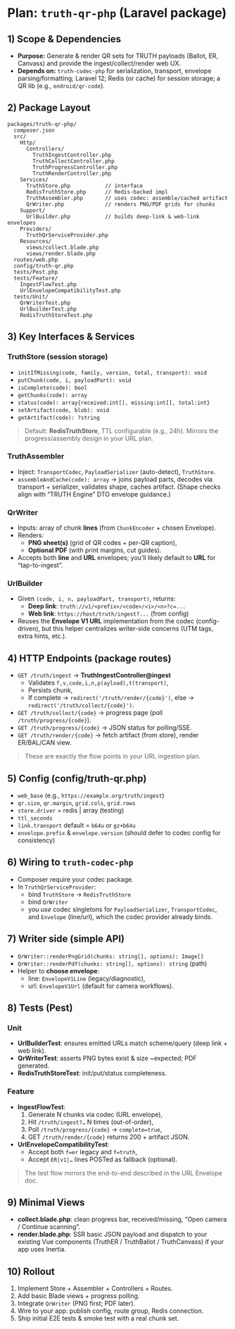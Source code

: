 # Plan: `truth-qr-php` (Laravel package)

## 1) Scope & Dependencies
- **Purpose:** Generate & render QR sets for TRUTH payloads (Ballot, ER, Canvass) and provide the ingest/collect/render web UX.
- **Depends on:** `truth-codec-php` for serialization, transport, envelope parsing/formatting; Laravel 12; Redis (or cache) for session storage; a QR lib (e.g., `endroid/qr-code`).

## 2) Package Layout
```
packages/truth-qr-php/
  composer.json
  src/
    Http/
      Controllers/
        TruthIngestController.php
        TruthCollectController.php
        TruthProgressController.php
        TruthRenderController.php
    Services/
      TruthStore.php           // interface
      RedisTruthStore.php      // Redis-backed impl
      TruthAssembler.php       // uses codec: assemble/cached artifact
      QrWriter.php             // renders PNG/PDF grids for chunks
    Support/
      UrlBuilder.php           // builds deep-link & web-link envelopes
    Providers/
      TruthQrServiceProvider.php
    Resources/
      views/collect.blade.php
      views/render.blade.php
  routes/web.php
  config/truth-qr.php
  tests/Pest.php
  tests/Feature/
    IngestFlowTest.php
    UrlEnvelopeCompatibilityTest.php
  tests/Unit/
    QrWriterTest.php
    UrlBuilderTest.php
    RedisTruthStoreTest.php
```

## 3) Key Interfaces & Services

### TruthStore (session storage)
- `initIfMissing(code, family, version, total, transport): void`
- `putChunk(code, i, payloadPart): void`
- `isComplete(code): bool`
- `getChunks(code): array`
- `status(code): array{received:int[], missing:int[], total:int}`
- `setArtifact(code, blob): void`
- `getArtifact(code): ?string`

> Default: **RedisTruthStore**, TTL configurable (e.g., 24h). Mirrors the progress/assembly design in your URL plan.

### TruthAssembler
- Inject: `TransportCodec`, `PayloadSerializer` (auto-detect), `TruthStore`.
- `assembleAndCache(code): array` → joins payload parts, decodes via transport + serializer, validates shape, caches artifact. (Shape checks align with “TRUTH Engine” DTO envelope guidance.)

### QrWriter
- Inputs: array of chunk **lines** (from `ChunkEncoder` + chosen Envelope).
- Renders:
    - **PNG sheet(s)** (grid of QR codes + per-QR caption),
    - **Optional PDF** (with print margins, cut guides).
- Accepts both **line** and **URL** envelopes; you’ll likely default to **URL** for “tap-to-ingest”.

### UrlBuilder
- Given `(code, i, n, payloadPart, transport)`, returns:
    - **Deep link**: `truth://v1/<prefix>/<code>/<i>/<n>?c=...`
    - **Web link**: `https://host/truth/ingest?...` (from config)
- Reuses the **Envelope V1 URL** implementation from the codec (config-driven), but this helper centralizes writer-side concerns (UTM tags, extra hints, etc.).

## 4) HTTP Endpoints (package routes)
- `GET /truth/ingest` → **TruthIngestController@ingest**
    - Validates `f,v,code,i,n,p(ayload),t(transport)`,
    - Persists chunk,
    - If complete → `redirect('/truth/render/{code}')`, else → `redirect('/truth/collect/{code}')`.
- `GET /truth/collect/{code}` → progress page (poll `/truth/progress/{code}`).
- `GET /truth/progress/{code}` → JSON status for polling/SSE.
- `GET /truth/render/{code}` → fetch artifact (from store), render ER/BAL/CAN view.

> These are exactly the flow points in your URL ingestion plan.

## 5) Config (config/truth-qr.php)
- `web_base` (e.g., `https://example.org/truth/ingest`)
- `qr.size`, `qr.margin`, `grid.cols`, `grid.rows`
- `store.driver` = redis | array (testing)
- `ttl_seconds`
- `link.transport` default = `b64u` or `gz+b64u`
- `envelope.prefix` & `envelope.version` (should defer to codec config for consistency)

## 6) Wiring to `truth-codec-php`
- Composer require your codec package.
- In `TruthQrServiceProvider`:
    - bind `TruthStore` → `RedisTruthStore`
    - bind `QrWriter`
    - you *use* codec singletons for `PayloadSerializer`, `TransportCodec`, and `Envelope` (line/url), which the codec provider already binds.

## 7) Writer side (simple API)
- `QrWriter::renderPngGrid(chunks: string[], options): Image[]`
- `QrWriter::renderPdf(chunks: string[], options): string` (path)
- Helper to **choose envelope**:
    - line: `EnvelopeV1Line` (legacy/diagnostic),
    - url: `EnvelopeV1Url` (default for camera workflows).

## 8) Tests (Pest)

### Unit
- **UrlBuilderTest**: ensures emitted URLs match scheme/query (deep link + web link).
- **QrWriterTest**: asserts PNG bytes exist & size ~expected; PDF generated.
- **RedisTruthStoreTest**: init/put/status completeness.

### Feature
- **IngestFlowTest**:
    1) Generate N chunks via codec (URL envelope),
    2) Hit `/truth/ingest?…` N times (out-of-order),
    3) Poll `/truth/progress/{code}` → `complete=true`,
    4) GET `/truth/render/{code}` returns 200 + artifact JSON.
- **UrlEnvelopeCompatibilityTest**:
    - Accept both `f=er` legacy and `f=truth`,
    - Accept `ER|v1|…` lines POSTed as fallback (optional).

> The test flow mirrors the end-to-end described in the URL Envelope doc.

## 9) Minimal Views
- **collect.blade.php**: clean progress bar, received/missing, “Open camera / Continue scanning”.
- **render.blade.php**: SSR basic JSON payload and dispatch to your existing Vue components (TruthER / TruthBallot / TruthCanvass) if your app uses Inertia.

## 10) Rollout
1) Implement Store + Assembler + Controllers + Routes.
2) Add basic Blade views + progress polling.
3) Integrate `QrWriter` (PNG first; PDF later).
4) Wire to your app: publish config, route group, Redis connection.
5) Ship initial E2E tests & smoke test with a real chunk set.
